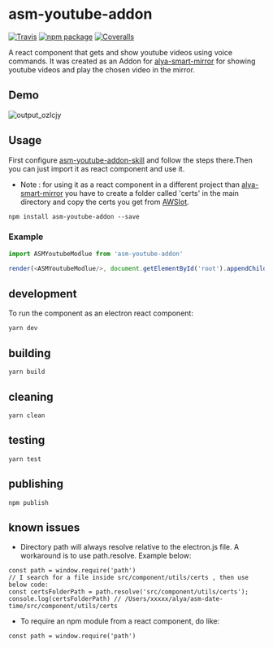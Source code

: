 # asm-youtube-addon

[![Travis][build-badge]][build]
[![npm package][npm-badge]][npm]
[![Coveralls][coveralls-badge]][coveralls]

A react component that gets and show youtube videos using voice commands. 
It was created as an Addon for [alya-smart-mirror](https://github.com/alronz/alya-smart-mirror) for showing youtube videos and play the chosen video in the mirror.

[build-badge]: https://img.shields.io/travis/user/repo/master.png?style=flat-square
[build]: https://travis-ci.org/user/repo

[npm-badge]: https://img.shields.io/npm/v/npm-package.png?style=flat-square
[npm]: https://www.npmjs.org/package/npm-package

[coveralls-badge]: https://img.shields.io/coveralls/user/repo/master.png?style=flat-square
[coveralls]: https://coveralls.io/github/user/repo
## Demo 
![output_ozlcjy](https://user-images.githubusercontent.com/21360696/36668907-1e347252-1af3-11e8-97b1-4ed41e027166.gif)
 
## Usage 
First configure [asm-youtube-addon-skill](https://github.com/alya-mirror/asm-youtube-addon-skill) and follow the steps there.Then you can just import it as react component and use it.
* Note : for using it as a react component in a different project than [alya-smart-mirror](https://github.com/alronz/alya-smart-mirror) you have to create a folder called 'certs' in the main directory and copy the certs you get from [AWSIot](https://github.com/alya-mirror/asm-youtube-addon-skill/blob/master/documentation/awsIOT.md). 
```
npm install asm-youtube-addon --save
```
### Example
```js
import ASMYoutubeModlue from 'asm-youtube-addon'

render(<ASMYoutubeModlue/>, document.getElementById('root').appendChild(document.createElement("div")));
```
## development
To run the component as an electron react component:

```
yarn dev
```


## building


```
yarn build
```

## cleaning


```
yarn clean
```


## testing


```
yarn test
```

## publishing


```
npm publish
```


## known issues
- Directory path will always resolve relative to the electron.js file. A workaround is to use path.resolve. Example below:

```
const path = window.require('path')
// I search for a file inside src/component/utils/certs , then use below code:
const certsFolderPath = path.resolve('src/component/utils/certs');
console.log(certsFolderPath) // /Users/xxxxx/alya/asm-date-time/src/component/utils/certs
```

- To require an npm module from a react component, do like:

```
const path = window.require('path')
```
 

